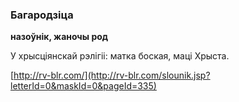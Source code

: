 ### Багародзіца
**назоўнік, жаночы род**

У хрысціянскай рэлігіі: матка боская, маці Хрыста.

<a rel="author">[http://rv-blr.com/](http://rv-blr.com/slounik.jsp?letterId=0&maskId=0&pageId=335)</a>
